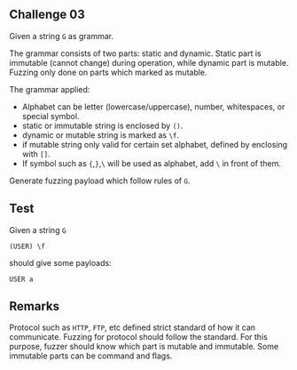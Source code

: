 ## Challenge 03

Given a string `G` as grammar.


The grammar consists of two parts: static and dynamic. Static part is immutable (cannot change) during operation, while dynamic part is mutable. Fuzzing only done on parts which marked as mutable.

The grammar applied:

- Alphabet can be letter (lowercase/uppercase), number, whitespaces, or special symbol.
- static or immutable string is enclosed by `()`.
- dynamic or mutable string is marked as `\f`.
- if mutable string only valid for certain set alphabet, defined by enclosing with `[]`.
- If symbol such as `{`,`}`,`\` will be used as alphabet, add `\` in front of them.

Generate fuzzing payload which follow rules of `G`.

## Test

Given a string `G`

```
(USER) \f
```

should give some payloads:

```
USER a
```

## Remarks

Protocol such as `HTTP`, `FTP`, etc defined strict standard of how it can communicate. Fuzzing for protocol should follow the standard. For this purpose, fuzzer should know which part is mutable and immutable. Some immutable parts can be command and flags.